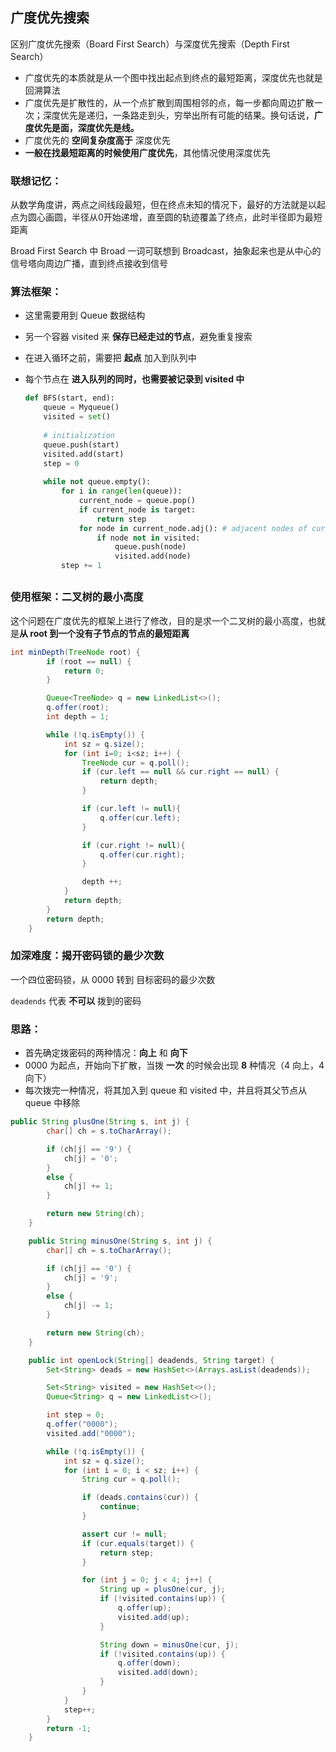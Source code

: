 ## 广度优先搜索

区别广度优先搜索（Board First Search）与深度优先搜索（Depth First Search）

- 广度优先的本质就是从一个图中找出起点到终点的最短距离，深度优先也就是回溯算法
- 广度优先是扩散性的，从一个点扩散到周围相邻的点，每一步都向周边扩散一次；深度优先是递归，一条路走到头，穷举出所有可能的结果。换句话说，**广度优先是面，深度优先是线。**
- 广度优先的 **空间复杂度高于** 深度优先
- **一般在找最短距离的时候使用广度优先**，其他情况使用深度优先

### 联想记忆：

从数学角度讲，两点之间线段最短，但在终点未知的情况下，最好的方法就是以起点为圆心画圆，半径从0开始递增，直至圆的轨迹覆盖了终点，此时半径即为最短距离

Broad First Search 中 Broad 一词可联想到 Broadcast，抽象起来也是从中心的信号塔向周边广播，直到终点接收到信号

### 算法框架：

- 这里需要用到 Queue 数据结构

- 另一个容器 visited 来 **保存已经走过的节点**，避免重复搜索

- 在进入循环之前，需要把 **起点** 加入到队列中

- 每个节点在 **进入队列的同时，也需要被记录到 visited 中**

  ```python
  def BFS(start, end):
      queue = Myqueue()
      visited = set()
      
      # initialization
      queue.push(start)
      visited.add(start)
      step = 0
      
      while not queue.empty():
          for i in range(len(queue)):
              current_node = queue.pop()
              if current_node is target:
                  return step
              for node in current_node.adj(): # adjacent nodes of current_node
                  if node not in visited:
                      queue.push(node)
                      visited.add(node)
          step += 1
  ```

## 

### 使用框架：二叉树的最小高度

这个问题在广度优先的框架上进行了修改，目的是求一个二叉树的最小高度，也就是**从 root 到一个没有子节点的节点的最短距离**

```java
int minDepth(TreeNode root) {
        if (root == null) {
            return 0;
        }

        Queue<TreeNode> q = new LinkedList<>();
        q.offer(root);
        int depth = 1;

        while (!q.isEmpty()) {
            int sz = q.size();
            for (int i=0; i<sz; i++) {
                TreeNode cur = q.poll();
                if (cur.left == null && cur.right == null) {
                    return depth;
                }

                if (cur.left != null){
                    q.offer(cur.left);
                }

                if (cur.right != null){
                    q.offer(cur.right);
                }

                depth ++;
            }
            return depth;
        }
        return depth;
    }
```



### 加深难度：揭开密码锁的最少次数

一个四位密码锁，从 0000 转到 目标密码的最少次数

`deadends` 代表 **不可以** 拨到的密码

### 思路：

- 首先确定拨密码的两种情况：**向上** 和 **向下**
- 0000 为起点，开始向下扩散，当拨 **一次** 的时候会出现 **8** 种情况（4 向上，4 向下）
- 每次拨完一种情况，将其加入到 queue 和 visited 中，并且将其父节点从 queue 中移除

```java
public String plusOne(String s, int j) {
        char[] ch = s.toCharArray();

        if (ch[j] == '9') {
            ch[j] = '0';
        }
        else {
            ch[j] += 1;
        }

        return new String(ch);
    }

    public String minusOne(String s, int j) {
        char[] ch = s.toCharArray();

        if (ch[j] == '0') {
            ch[j] = '9';
        }
        else {
            ch[j] -= 1;
        }

        return new String(ch);
    }

    public int openLock(String[] deadends, String target) {
        Set<String> deads = new HashSet<>(Arrays.asList(deadends));

        Set<String> visited = new HashSet<>();
        Queue<String> q = new LinkedList<>();

        int step = 0;
        q.offer("0000");
        visited.add("0000");

        while (!q.isEmpty()) {
            int sz = q.size();
            for (int i = 0; i < sz; i++) {
                String cur = q.poll();

                if (deads.contains(cur)) {
                    continue;
                }

                assert cur != null;
                if (cur.equals(target)) {
                    return step;
                }

                for (int j = 0; j < 4; j++) {
                    String up = plusOne(cur, j);
                    if (!visited.contains(up)) {
                        q.offer(up);
                        visited.add(up);
                    }

                    String down = minusOne(cur, j);
                    if (!visited.contains(up)) {
                        q.offer(down);
                        visited.add(down);
                    }
                }
            }
            step++;
        }
        return -1;
    }
```

